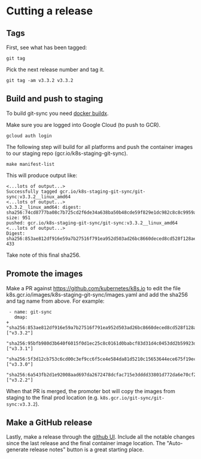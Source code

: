 # Cutting a release

## Tags

First, see what has been tagged:

```
git tag
```

Pick the next release number and tag it.

```
git tag -am v3.3.2 v3.3.2
```

## Build and push to staging

To build git-sync you need [docker buildx](https://github.com/docker/buildx).

Make sure you are logged into Google Cloud (to push to GCR).

```
gcloud auth login
```

The following step will build for all platforms and push the container images
to our staging repo (gcr.io/k8s-staging-git-sync).

```
make manifest-list
```

This will produce output like:
```
<...lots of output...>
Successfully tagged gcr.io/k8s-staging-git-sync/git-sync:v3.3.2__linux_amd64
<...lots of output...>
v3.3.2__linux_amd64: digest: sha256:74cd8777ba08c7b725cd2f6de34a638ba50b48cde59f829e1dc982c8c8c9959a size: 951
pushed: gcr.io/k8s-staging-git-sync/git-sync:v3.3.2__linux_amd64
<...lots of output...>
Digest: sha256:853ae812df916e59a7b27516f791ea952d503ad26bc8660deced8cd528f128ae 433
```

Take note of this final sha256.

## Promote the images

Make a PR against
https://github.com/kubernetes/k8s.io to edit the file
k8s.gcr.io/images/k8s-staging-git-sync/images.yaml and add the sha256 and tag
name from above.  For example:

```
 - name: git-sync
   dmap:
+    "sha256:853ae812df916e59a7b27516f791ea952d503ad26bc8660deced8cd528f128ae": ["v3.3.2"]
     "sha256:95bfb980d3b640f6015f0d1ec25c8c0161d0babcf83d31d4c0453dd2b59923db": ["v3.3.1"]
     "sha256:5f3d12cb753c6cd00c3ef9cc6f5ce4e584da81d5210c15653644ece675f19ec6": ["v3.3.0"]
     "sha256:6a543fb2d1e92008aad697da2672478dcfac715e3dddd33801d772da6e70cf24": ["v3.2.2"]
```

When that PR is merged, the promoter bot will copy the images from staging to
the final prod location (e.g. `k8s.gcr.io/git-sync/git-sync:v3.3.2`).

## Make a GitHub release

Lastly, make a release through the [github UI](https://github.com/kubernetes/git-sync/releases).
Include all the notable changes since the last release and the final container
image location.  The "Auto-generate release notes" button is a great starting
place.
